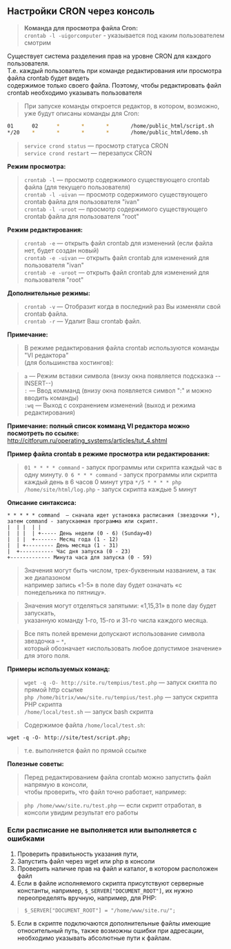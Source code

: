 ## Настройки CRON через консоль

> **Команда для просмотра файла Cron:**  
> `crontab -l -uigorcomputer`  - указывается под каким пользователем смотрим  

Существует система разделения прав на уровне CRON для каждого пользователя.  
Т.е. каждый пользователь при команде редактирования или просмотра файла crontab будет видеть   
содержимое только своего файла. Поэтому, чтобы редактировать файл crontab необходимо указывать пользователя  

> При запуске команды откроется редактор, в котором, возможно, уже будут описаны команды для Cron:  
> 
```bash 
01      02      *       *       *       /home/public_html/script.sh
*/20    *       *       *       *       /home/public_html/demo.sh
```

> `service crond status` — просмотр статуса CRON    
> `service crond restart` — перезапуск CRON  

**Режим просмотра:**  
> `crontab -l` — просмотр содержимого существующего crontab файла (для текущего пользователя)  
> `crontab -l -uivan` — просмотр содержимого существующего crontab файла для пользователя "ivan"  
> `crontab -l -uroot` — просмотр содержимого существующего crontab файла для пользователя "root"    

**Режим редактирования:**  
> `crontab -e` — открыть файл crontab для изменений (если файла нет, будет создан новый)  
> `crontab -e -uivan` — открыть файл crontab для изменений для пользователя "ivan"  
> `crontab -e -uroot` — открыть файл crontab для изменений для пользователя "root"  
 
**Дополнительные режимы:**   
> `crontab -v` — Отобразит когда в последний раз Вы изменяли свой crontab файла.  
> `crontab -r` — Удалит Ваш crontab файл.  

**Примечание:**  

> В режиме редактирования файла crontab используются команды "VI редактора"     
> (для большинства хостингов):   

> `a`    — Режим вставки символа (внизу окна появляется подсказка --INSERT--)  
> `:`    — Ввод комманд (внизу окна появляется символ ":" и можно вводить команды)   
> `:wq`  — Выход с сохранением изменений (выход и режима редактирования)   

**Примечание: полный список комманд VI редактора можно посмотреть по ссылке:**   
http://citforum.ru/operating_systems/articles/tut_4.shtml   

**Пример файла crontab в режиме просмотра или редактирования:**    

> `01 * * * * command` - запуск программы или скрипта каждый час в одну минуту.
> `0 6 * * * command` - запуск программы или скрипта каждый день в 6 часов 0 минут утра
> `*/5 * * * * php /home/site/html/log.php` - запуск скрипта каждые 5 минут

**Описание синтаксиса:**   

```
* * * * * command  — сначала идет установка расписания (звездочки *), затем command - запускаемая программа или скрипт.
|  | |  | |
|  | |  | +----- День недели (0 - 6) (Sunday=0)
|  | |  +------- Месяц года (1 - 12)
|  | +--------- День месяца (1 - 31)
|  +----------- Час дня запуска (0 - 23)
+------------- Минута часа для запуска (0 - 59)
```

> Значения могут быть числом, трех-буквенным названием, а так же диапазоном   
> например запись «1-5» в поле day будет означать «с понедельника по пятницу».   

> Значения могут отделяться запятыми: «1,15,31» в поле day будет запускать,  
> указанную команду 1-го, 15-го и 31-го числа каждого месяца.   

> Все пять полей времени допускают использование символа звездочка – `*`,   
> который обозначает «использовать любое допустимое значение» для этого поля.  

**Примеры используемых команд:**    

> `wget -q -O- http://site.ru/tempius/test.php`         — запуск скипта по прямой http ссылке   
> `php /home/bitrix/www/site.ru/tempius/test.php`       — запуск скрипта PHP скрипта  
> `/home/local/test.sh`                                 — запуск bash скрипта  

> Содержимое файла `/home/local/test.sh`:
```
wget -q -O- http://site/test/script.php; 
``` 
> т.е. выполняется файл по прямой ссылке

**Полезные советы:**  

> Перед редактированием файла crontab можно запустить файл напрямую в консоли,    
> чтобы проверить, что файл точно работает, например:   

> `php /home/www/site.ru/test.php` — если скрипт отработал, в консоли увидим результат его работы   

### Если расписание не выполняется или выполняется с ошибками

1) Проверить правильность указания пути,  
2) Запустить файл через wget или php в консоли  
3) Проверить наличие прав на файл и каталог, в котором расположен файл   
4) Если в файле исполняемого скрипта присутствуют серверные константы, например, `$_SERVER["DOCUMENT_ROOT"]`, их нужно переопределять вручную, например, для PHP: 
> `$_SERVER["DOCUMENT_ROOT"] = "/home/www/site.ru/";`   

5) Если в скрипте подключаются дополнительные файлы имеющие относительный путь, также возможны ошибки при адресации, необходимо указывать абсолютные пути к файлам.  


